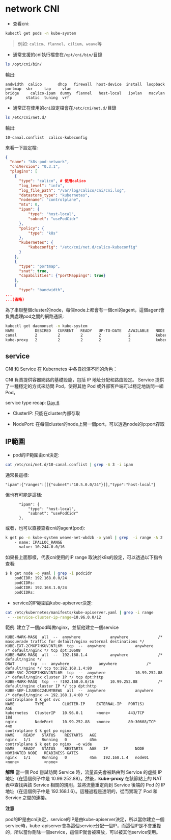 # network CNI

* 查看cni:
```bash
kubectl get pods -n kube-system
```

> 例如: `calico`、`flannel`、`cilium`、`weave`等

* 通常支援的cni執行檔會在`/opt/cni/bin/`目錄
```bash
ls /opt/cni/bin/
```
輸出:
```text
andwidth  calico       dhcp   firewall  host-device  install  loopback  portmap  sbr     tap     vlan
bridge     calico-ipam  dummy  flannel   host-local   ipvlan   macvlan   ptp      static  tuning  vrf
```

* 通常正在使用的`cni`設定檔會在`/etc/cni/net.d/`目錄
```bash
ls /etc/cni/net.d/
```
輸出:
```text
10-canal.conflist  calico-kubeconfig
```

來看一下設定檔:
```json
{
  "name": "k8s-pod-network",
  "cniVersion": "0.3.1",
  "plugins": [
    {
      "type": "calico", # 使用calico
      "log_level": "info",
      "log_file_path": "/var/log/calico/cni/cni.log",
      "datastore_type": "kubernetes",
      "nodename": "controlplane",
      "mtu": 0,
      "ipam": {
          "type": "host-local",
          "subnet": "usePodCidr"
      },
      "policy": {
          "type": "k8s"
      },
      "kubernetes": {
          "kubeconfig": "/etc/cni/net.d/calico-kubeconfig"
      }
    },
    {
      "type": "portmap",
      "snat": true,
      "capabilities": {"portMappings": true}
    },
    {
      "type": "bandwidth",
...
...(省略)
```

為了串聯整個cluster的node，每個node上都會有一個cni的agent，這個agent會負責處理pod之間的網路通訊:
```bash
kubectl get daemonset -n kube-system
NAME         DESIRED   CURRENT   READY   UP-TO-DATE   AVAILABLE   NODE SELECTOR            AGE
canal        2         2         2       2            2           kubernetes.io/os=linux   18d
kube-proxy   2         2         2       2            2           kubernetes.io/os=linux   18d
```


## service 

CNI 和 Service 在 Kubernetes 中各自扮演不同的角色：

CNI 負責提供容器網路的基礎設施，包括 IP 地址分配和路由設定。
Service 提供了一種穩定的方式來訪問 Pod，使得其他 Pod 或外部客戶端可以穩定地訪問一組 Pod。

service type recap:
[Day 6](06-1-svc.md)

* ClusterIP: 只能在cluster內部存取

* NodePort: 在每個cluster的node上開一個port，可以透過node的ip:port存取

## IP範圍

* pod的IP範圍由cni決定:
```bash
cat /etc/cni/net.d/10-canal.conflist | grep -A 3 -i ipam
```
通常長這樣:
```
"ipam":{"ranges":[[{"subnet":"10.5.0.0/24"}]],"type":"host-local"}
```

但也有可能是這樣:
```text
      "ipam": {
          "type": "host-local",
          "subnet": "usePodCidr" 
      },
```

或者，也可以直接查看cni的agent(pod):
```bash
k get po -n kube-system weave-net-wbdzb -o yaml | grep  -i range -A 2
    - name: IPALLOC_RANGE
      value: 10.244.0.0/16
```

如果長上面那樣，代表cni使用的IP range 取決於k8s的設定，可以透過以下指令查看:
```bash
$ k get node -o yaml | grep -i podcidr
    podCIDR: 192.168.0.0/24
    podCIDRs:
    podCIDR: 192.168.1.0/24
    podCIDRs:
```

* service的IP範圍由kube-apiserver決定:
```bash
cat /etc/kubernetes/manifests/kube-apiserver.yaml | grep -i range 
 - --service-cluster-ip-range=10.96.0.0/12
```

範例: 建立了一個pod叫做nginx，並幫他建立一個service
```bashcontrolplane $ iptables -L -t nat | grep nginx
KUBE-MARK-MASQ  all  --  anywhere             anywhere             /* masquerade traffic for default/nginx external destinations */
KUBE-EXT-2CMXP7HKUVJN7L6M  tcp  --  anywhere             anywhere             /* default/nginx */ tcp dpt:30608
KUBE-MARK-MASQ  all  --  192.168.1.4          anywhere             /* default/nginx */
DNAT       tcp  --  anywhere             anywhere             /* default/nginx */ tcp to:192.168.1.4:80
KUBE-SVC-2CMXP7HKUVJN7L6M  tcp  --  anywhere             10.99.252.88         /* default/nginx cluster IP */ tcp dpt:http
KUBE-MARK-MASQ  tcp  -- !192.168.0.0/16       10.99.252.88         /* default/nginx cluster IP */ tcp dpt:http
KUBE-SEP-LJUUEGC24UMYBEWU  all  --  anywhere             anywhere             /* default/nginx -> 192.168.1.4:80 */
controlplane $ k get svc
NAME         TYPE        CLUSTER-IP     EXTERNAL-IP   PORT(S)        AGE
kubernetes   ClusterIP   10.96.0.1      <none>        443/TCP        18d
nginx        NodePort    10.99.252.88   <none>        80:30608/TCP   44m
controlplane $ k get po nginx 
NAME    READY   STATUS    RESTARTS   AGE
nginx   1/1     Running   0          45m
controlplane $ k get po nginx  -o wide
NAME    READY   STATUS    RESTARTS   AGE   IP            NODE     NOMINATED NODE   READINESS GATES
nginx   1/1     Running   0          45m   192.168.1.4   node01   <none>           <none>
```


**解釋**
當一個 Pod 嘗試訪問 Service 時，流量首先會被路由到 Service 的虛擬 IP 地址（在這個例子中是 10.99.252.88）。然後，**kube-proxy** 在該節點上的 NAT 表中查找與該 Service 相關的規則，並將流量重定向到 Service 後端的 Pod 的 IP 地址（在這個例子中是 192.168.1.6）。這種過程是透明的，從而實現了 Pod 和 Service 之間的連接。

**注意**

pod的IP是由cni決定，service的IP是由kube-apiserver決定，所以當你建立一個service時，kube-apiserver會為這個service分配一個IP，而這個IP是不會重複的，所以當你刪除一個service，這個IP就會被釋放，可以被其他service使用。

